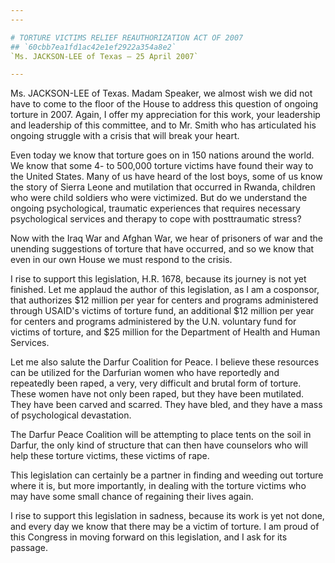 ```yaml
---
---

# TORTURE VICTIMS RELIEF REAUTHORIZATION ACT OF 2007
## `60cbb7ea1fd1ac42e1ef2922a354a8e2`
`Ms. JACKSON-LEE of Texas — 25 April 2007`

---
```



Ms. JACKSON-LEE of Texas. Madam Speaker, we almost wish we did not 
have to come to the floor of the House to address this question of 
ongoing torture in 2007. Again, I offer my appreciation for this work, 
your leadership and leadership of this committee, and to Mr. Smith who 
has articulated his ongoing struggle with a crisis that will break your 
heart.

Even today we know that torture goes on in 150 nations around the 
world. We know that some 4- to 500,000 torture victims have found their 
way to the United States. Many of us have heard of the lost boys, some 
of us know the story of Sierra Leone and mutilation that occurred in 
Rwanda, children who were child soldiers who were victimized. But do we 
understand the ongoing psychological, traumatic experiences that 
requires necessary psychological services and therapy to cope with 
posttraumatic stress?



Now with the Iraq War and Afghan War, we hear of prisoners of war and 
the unending suggestions of torture that have occurred, and so we know 
that even in our own House we must respond to the crisis.

I rise to support this legislation, H.R. 1678, because its journey is 
not yet finished. Let me applaud the author of this legislation, as I 
am a cosponsor, that authorizes $12 million per year for centers and 
programs administered through USAID's victims of torture fund, an 
additional $12 million per year for centers and programs administered 
by the U.N. voluntary fund for victims of torture, and $25 million for 
the Department of Health and Human Services.

Let me also salute the Darfur Coalition for Peace. I believe these 
resources can be utilized for the Darfurian women who have reportedly 
and repeatedly been raped, a very, very difficult and brutal form of 
torture. These women have not only been raped, but they have been 
mutilated. They have been carved and scarred. They have bled, and they 
have a mass of psychological devastation.

The Darfur Peace Coalition will be attempting to place tents on the 
soil in Darfur, the only kind of structure that can then have 
counselors who will help these torture victims, these victims of rape.

This legislation can certainly be a partner in finding and weeding 
out torture where it is, but more importantly, in dealing with the 
torture victims who may have some small chance of regaining their lives 
again.

I rise to support this legislation in sadness, because its work is 
yet not done, and every day we know that there may be a victim of 
torture. I am proud of this Congress in moving forward on this 
legislation, and I ask for its passage.